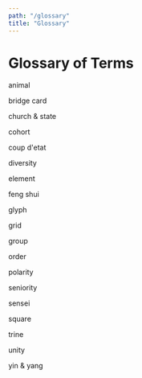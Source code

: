 ```yaml
---
path: "/glossary"
title: "Glossary"
---
```


# Glossary of Terms

animal

bridge card

church & state

cohort

coup d'etat

diversity

element

feng shui

glyph

grid

group

order

polarity

seniority

sensei

square

trine

unity

yin & yang

